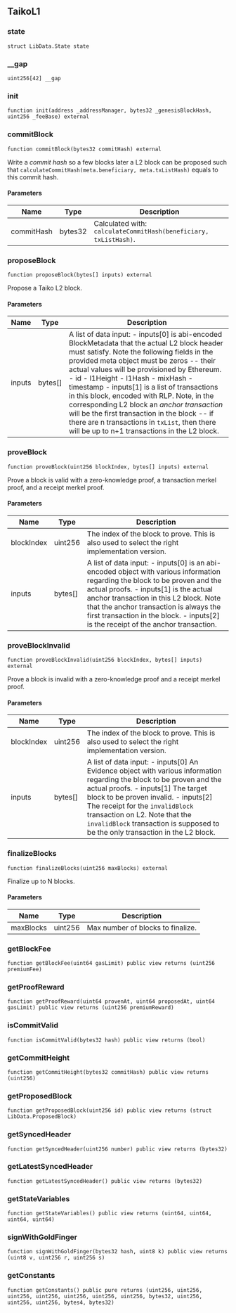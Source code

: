 ## TaikoL1

### state

```solidity
struct LibData.State state
```

### \_\_gap

```solidity
uint256[42] __gap
```

### init

```solidity
function init(address _addressManager, bytes32 _genesisBlockHash, uint256 _feeBase) external
```

### commitBlock

```solidity
function commitBlock(bytes32 commitHash) external
```

Write a _commit hash_ so a few blocks later a L2 block can be proposed
such that `calculateCommitHash(meta.beneficiary, meta.txListHash)` equals
to this commit hash.

#### Parameters

| Name       | Type    | Description                                                      |
| ---------- | ------- | ---------------------------------------------------------------- |
| commitHash | bytes32 | Calculated with: `calculateCommitHash(beneficiary, txListHash)`. |

### proposeBlock

```solidity
function proposeBlock(bytes[] inputs) external
```

Propose a Taiko L2 block.

#### Parameters

| Name   | Type    | Description                                                                                                                                                                                                                                                                                                                                                                                                                                                                                                                                                                  |
| ------ | ------- | ---------------------------------------------------------------------------------------------------------------------------------------------------------------------------------------------------------------------------------------------------------------------------------------------------------------------------------------------------------------------------------------------------------------------------------------------------------------------------------------------------------------------------------------------------------------------------- |
| inputs | bytes[] | A list of data input: - inputs[0] is abi-encoded BlockMetadata that the actual L2 block header must satisfy. Note the following fields in the provided meta object must be zeros -- their actual values will be provisioned by Ethereum. - id - l1Height - l1Hash - mixHash - timestamp - inputs[1] is a list of transactions in this block, encoded with RLP. Note, in the corresponding L2 block an _anchor transaction_ will be the first transaction in the block -- if there are n transactions in `txList`, then there will be up to n+1 transactions in the L2 block. |

### proveBlock

```solidity
function proveBlock(uint256 blockIndex, bytes[] inputs) external
```

Prove a block is valid with a zero-knowledge proof, a transaction
merkel proof, and a receipt merkel proof.

#### Parameters

| Name       | Type    | Description                                                                                                                                                                                                                                                                                                                                     |
| ---------- | ------- | ----------------------------------------------------------------------------------------------------------------------------------------------------------------------------------------------------------------------------------------------------------------------------------------------------------------------------------------------- |
| blockIndex | uint256 | The index of the block to prove. This is also used to select the right implementation version.                                                                                                                                                                                                                                                  |
| inputs     | bytes[] | A list of data input: - inputs[0] is an abi-encoded object with various information regarding the block to be proven and the actual proofs. - inputs[1] is the actual anchor transaction in this L2 block. Note that the anchor transaction is always the first transaction in the block. - inputs[2] is the receipt of the anchor transaction. |

### proveBlockInvalid

```solidity
function proveBlockInvalid(uint256 blockIndex, bytes[] inputs) external
```

Prove a block is invalid with a zero-knowledge proof and a receipt
merkel proof.

#### Parameters

| Name       | Type    | Description                                                                                                                                                                                                                                                                                                                                                 |
| ---------- | ------- | ----------------------------------------------------------------------------------------------------------------------------------------------------------------------------------------------------------------------------------------------------------------------------------------------------------------------------------------------------------- |
| blockIndex | uint256 | The index of the block to prove. This is also used to select the right implementation version.                                                                                                                                                                                                                                                              |
| inputs     | bytes[] | A list of data input: - inputs[0] An Evidence object with various information regarding the block to be proven and the actual proofs. - inputs[1] The target block to be proven invalid. - inputs[2] The receipt for the `invalidBlock` transaction on L2. Note that the `invalidBlock` transaction is supposed to be the only transaction in the L2 block. |

### finalizeBlocks

```solidity
function finalizeBlocks(uint256 maxBlocks) external
```

Finalize up to N blocks.

#### Parameters

| Name      | Type    | Description                       |
| --------- | ------- | --------------------------------- |
| maxBlocks | uint256 | Max number of blocks to finalize. |

### getBlockFee

```solidity
function getBlockFee(uint64 gasLimit) public view returns (uint256 premiumFee)
```

### getProofReward

```solidity
function getProofReward(uint64 provenAt, uint64 proposedAt, uint64 gasLimit) public view returns (uint256 premiumReward)
```

### isCommitValid

```solidity
function isCommitValid(bytes32 hash) public view returns (bool)
```

### getCommitHeight

```solidity
function getCommitHeight(bytes32 commitHash) public view returns (uint256)
```

### getProposedBlock

```solidity
function getProposedBlock(uint256 id) public view returns (struct LibData.ProposedBlock)
```

### getSyncedHeader

```solidity
function getSyncedHeader(uint256 number) public view returns (bytes32)
```

### getLatestSyncedHeader

```solidity
function getLatestSyncedHeader() public view returns (bytes32)
```

### getStateVariables

```solidity
function getStateVariables() public view returns (uint64, uint64, uint64, uint64)
```

### signWithGoldFinger

```solidity
function signWithGoldFinger(bytes32 hash, uint8 k) public view returns (uint8 v, uint256 r, uint256 s)
```

### getConstants

```solidity
function getConstants() public pure returns (uint256, uint256, uint256, uint256, uint256, uint256, uint256, bytes32, uint256, uint256, uint256, bytes4, bytes32)
```
